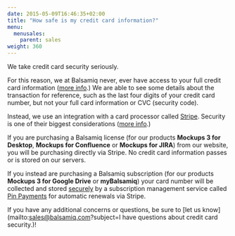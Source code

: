 ```yaml
---
date: 2015-05-09T16:46:35+02:00
title: "How safe is my credit card information?"
menu:
  menusales:
    parent: sales
weight: 360
---
```


We take credit card security seriously.

For this reason, we at Balsamiq never, ever have access to your full credit card information ([more info](/sales/pos/).) We are able to see some details about the transaction for reference, such as the last four digits of your credit card number, but not your full card information or CVC (security code).

Instead, we use an integration with a card processor called [Stripe](https://stripe.com/). Security is one of their biggest considerations ([more info](https://stripe.com/help/security).)

If you are purchasing a Balsamiq license (for our products **Mockups 3 for Desktop**, **Mockups for Confluence** or **Mockups for JIRA**) from our website, you will be purchasing directly via Stripe. No credit card information passes or is stored on our servers.

If you instead are purchasing a Balsamiq subscription (for our products **Mockups 3 for Google Drive** or **myBalsamiq**) your card number will be collected and stored [securely](https://subs.pinpayments.com/info/faq) by a subscription management service called [Pin Payments](https://subs.pinpayments.com/) for automatic renewals via Stripe.

If you have any additional concerns or questions, be sure to [let us know](mailto:sales@balsamiq.com?subject=I have questions about credit card security.)!